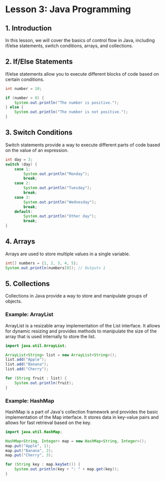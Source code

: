 # Lesson 3: Java Programming

## 1. Introduction
In this lesson, we will cover the basics of control flow in Java, including if/else statements, switch conditions, arrays, and collections.

## 2. If/Else Statements
If/else statements allow you to execute different blocks of code based on certain conditions.

```java
int number = 10;

if (number > 0) {
    System.out.println("The number is positive.");
} else {
    System.out.println("The number is not positive.");
}
```

## 3. Switch Conditions
Switch statements provide a way to execute different parts of code based on the value of an expression.

```java
int day = 3;
switch (day) {
    case 1:
        System.out.println("Monday");
        break;
    case 2:
        System.out.println("Tuesday");
        break;
    case 3:
        System.out.println("Wednesday");
        break;
    default:
        System.out.println("Other day");
        break;
}
```

## 4. Arrays
Arrays are used to store multiple values in a single variable.

```java
int[] numbers = {1, 2, 3, 4, 5};
System.out.println(numbers[0]); // Outputs 1
```

## 5. Collections
Collections in Java provide a way to store and manipulate groups of objects.

### Example: ArrayList
ArrayList is a resizable array implementation of the List interface. It allows for dynamic resizing and provides methods to manipulate the size of the array that is used internally to store the list.

```java
import java.util.ArrayList;

ArrayList<String> list = new ArrayList<String>();
list.add("Apple");
list.add("Banana");
list.add("Cherry");

for (String fruit : list) {
    System.out.println(fruit);
}
```

### Example: HashMap
HashMap is a part of Java's collection framework and provides the basic implementation of the Map interface. It stores data in key-value pairs and allows for fast retrieval based on the key.

```java
import java.util.HashMap;

HashMap<String, Integer> map = new HashMap<String, Integer>();
map.put("Apple", 1);
map.put("Banana", 2);
map.put("Cherry", 3);

for (String key : map.keySet()) {
    System.out.println(key + ": " + map.get(key));
}
```

